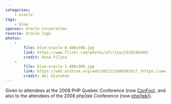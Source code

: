 ```yaml
---
categories:
    - oracle
tags:
    - blue
sponsor: Oracle Corporation
reverse: Oracle logo
photos:
    -
        file: blue-oracle-0-400x300.jpg
        link: https://www.flickr.com/photos/afilina/2339246540/
        credit: Anna Filina
    -
        file: blue-oracle-1-400x300.jpg
        link: https://web.archive.org/web/20211216005818if_/https://www.ojalehto.eu/elephpants/blue-oracle-1.jpg
        credit: Aki Ojalehto
---
```

Given to attendees at the 2008 PHP Quebec Conference (now [ConFoo](https://confoo.ca/)),
and also to the attendees of the 2008 php|tek Conference (now [php[tek]](https://tek.phparch.com/)).
